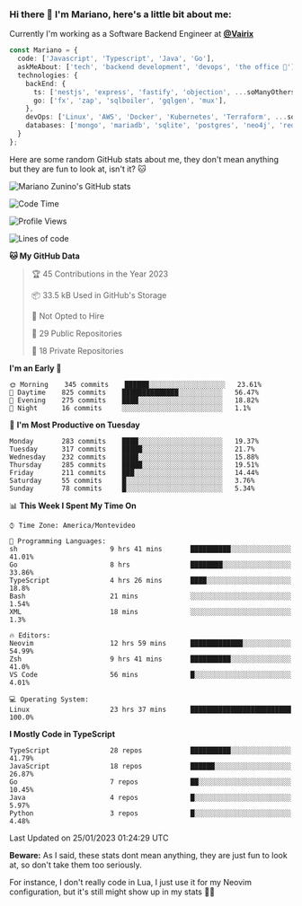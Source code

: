 ### Hi there 👋 I'm Mariano, here's a little bit about me:

Currently I'm working as a Software Backend Engineer at [**@Vairix**](https://vairix.com)

```ts
const Mariano = {
  code: ['Javascript', 'Typescript', 'Java', 'Go'],
  askMeAbout: ['tech', 'backend development', 'devops', 'the office 💼'],
  technologies: {
    backEnd: {
      ts: ['nestjs', 'express', 'fastify', 'objection', ...soManyOthersFrameworks],
      go: ['fx', 'zap', 'sqlboiler', 'gqlgen', 'mux'],
    },
    devOps: ['Linux', 'AWS', 'Docker', 'Kubernetes', 'Terraform', ...soManyOthersTools],
    databases: ['mongo', 'mariadb', 'sqlite', 'postgres', 'neo4j', 'redis'],
  }
};
```

Here are some random GitHub stats about me, they don't mean anything but they are fun to look at, isn't it? 🐱

![Mariano Zunino's GitHub stats](https://github-readme-stats.vercel.app/api?username=marianozunino&count_private=true&show_icons=true&theme=radical)

<!--START_SECTION:waka-->
![Code Time](http://img.shields.io/badge/Code%20Time-458%20hrs%2055%20mins-blue)

![Profile Views](http://img.shields.io/badge/Profile%20Views-0-blue)

![Lines of code](https://img.shields.io/badge/From%20Hello%20World%20I%27ve%20Written-413%20Thousand%20lines%20of%20code-blue)

**🐱 My GitHub Data** 

> 🏆 45 Contributions in the Year 2023
 > 
> 📦 33.5 kB Used in GitHub's Storage 
 > 
> 🚫 Not Opted to Hire
 > 
> 📜 29 Public Repositories 
 > 
> 🔑 18 Private Repositories  
 > 
**I'm an Early 🐤** 

```text
🌞 Morning    345 commits    ██████░░░░░░░░░░░░░░░░░░░   23.61% 
🌆 Daytime    825 commits    ██████████████░░░░░░░░░░░   56.47% 
🌃 Evening    275 commits    ████░░░░░░░░░░░░░░░░░░░░░   18.82% 
🌙 Night      16 commits     ░░░░░░░░░░░░░░░░░░░░░░░░░   1.1%

```
📅 **I'm Most Productive on Tuesday** 

```text
Monday       283 commits    ████░░░░░░░░░░░░░░░░░░░░░   19.37% 
Tuesday      317 commits    █████░░░░░░░░░░░░░░░░░░░░   21.7% 
Wednesday    232 commits    ████░░░░░░░░░░░░░░░░░░░░░   15.88% 
Thursday     285 commits    █████░░░░░░░░░░░░░░░░░░░░   19.51% 
Friday       211 commits    ███░░░░░░░░░░░░░░░░░░░░░░   14.44% 
Saturday     55 commits     █░░░░░░░░░░░░░░░░░░░░░░░░   3.76% 
Sunday       78 commits     █░░░░░░░░░░░░░░░░░░░░░░░░   5.34%

```


📊 **This Week I Spent My Time On** 

```text
⌚︎ Time Zone: America/Montevideo

💬 Programming Languages: 
sh                       9 hrs 41 mins       ██████████░░░░░░░░░░░░░░░   41.01% 
Go                       8 hrs               ████████░░░░░░░░░░░░░░░░░   33.86% 
TypeScript               4 hrs 26 mins       ████░░░░░░░░░░░░░░░░░░░░░   18.8% 
Bash                     21 mins             ░░░░░░░░░░░░░░░░░░░░░░░░░   1.54% 
XML                      18 mins             ░░░░░░░░░░░░░░░░░░░░░░░░░   1.3%

🔥 Editors: 
Neovim                   12 hrs 59 mins      █████████████░░░░░░░░░░░░   54.99% 
Zsh                      9 hrs 41 mins       ██████████░░░░░░░░░░░░░░░   41.0% 
VS Code                  56 mins             █░░░░░░░░░░░░░░░░░░░░░░░░   4.01%

💻 Operating System: 
Linux                    23 hrs 37 mins      █████████████████████████   100.0%

```

**I Mostly Code in TypeScript** 

```text
TypeScript               28 repos            ██████████░░░░░░░░░░░░░░░   41.79% 
JavaScript               18 repos            ██████░░░░░░░░░░░░░░░░░░░   26.87% 
Go                       7 repos             ██░░░░░░░░░░░░░░░░░░░░░░░   10.45% 
Java                     4 repos             █░░░░░░░░░░░░░░░░░░░░░░░░   5.97% 
Python                   3 repos             █░░░░░░░░░░░░░░░░░░░░░░░░   4.48%

```



 Last Updated on 25/01/2023 01:24:29 UTC
<!--END_SECTION:waka-->

**Beware:** As I said, these stats dont mean anything, they are just fun to look at, so don't take them too seriously.

For instance, I don't really code in Lua, I just use it for my Neovim configuration, but it's still might show up in my stats 🤷‍♂️
